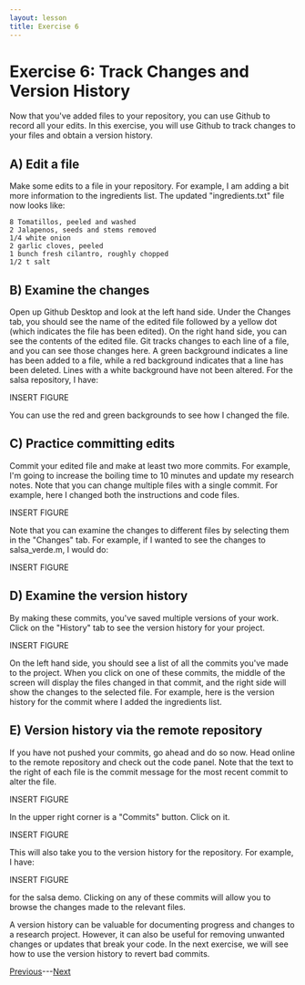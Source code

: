 ```yaml
---
layout: lesson
title: Exercise 6
---
```


# Exercise 6: Track Changes and Version History

Now that you've added files to your repository, you can use Github to record all your edits. In this exercise, you will use Github to track changes to your files and obtain a version history.

## A) Edit a file

Make some edits to a file in your repository. For example, I am adding a bit more information to the ingredients list. The updated "ingredients.txt" file now looks like:

```
8 Tomatillos, peeled and washed
2 Jalapenos, seeds and stems removed
1/4 white onion
2 garlic cloves, peeled
1 bunch fresh cilantro, roughly chopped
1/2 t salt
```

## B) Examine the changes

Open up Github Desktop and look at the left hand side. Under the Changes tab, you should see the name of the edited file followed by a yellow dot (which indicates the file has been edited). On the right hand side, you can see the contents of the edited file. Git tracks changes to each line of a file, and you can see those changes here. A green background indicates a line has been added to a file, while a red background indicates that a line has been deleted. Lines with a white background have not been altered. For the salsa repository, I have:

INSERT FIGURE

You can use the red and green backgrounds to see how I changed the file.

## C) Practice committing edits

Commit your edited file and make at least two more commits. For example, I'm going to increase the boiling time to 10 minutes and update my research notes. Note that you can change multiple files with a single commit. For example, here I changed both the instructions and code files.

INSERT FIGURE

Note that you can examine the changes to different files by selecting them in the "Changes" tab. For example, if I wanted to see the changes to salsa_verde.m, I would do:

INSERT FIGURE

## D) Examine the version history

By making these commits, you've saved multiple versions of your work. Click on the "History" tab to see the version history for your project.

INSERT FIGURE

On the left hand side, you should see a list of all the commits you've made to the project. When you click on one of these commits, the middle of the screen will display the files changed in that commit, and the right side will show the changes to the selected file. For example, here is the version history for the commit where I added the ingredients list.

## E) Version history via the remote repository

If you have not pushed your commits, go ahead and do so now. Head online to the remote repository and check out the code panel. Note that the text to the right of each file is the commit message for the most recent commit to alter the file.

INSERT FIGURE

In the upper right corner is a "Commits" button. Click on it.

INSERT FIGURE

This will also take you to the version history for the repository. For example, I have:

INSERT FIGURE

for the salsa demo. Clicking on any of these commits will allow you to browse the changes made to the relevant files.


A version history can be valuable for documenting progress and changes to a research project. However, it can also be useful for removing unwanted changes or updates that break your code. In the next exercise, we will see how to use the version history to revert bad commits.

[Previous](exercise-5)---[Next](06-branch)
